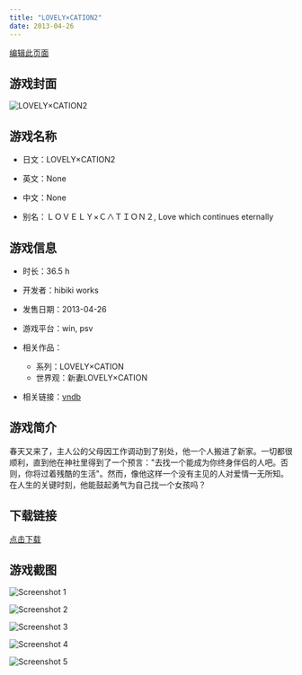 ```yaml
---
title: "LOVELY×CATION2"
date: 2013-04-26
---
```

[编辑此页面](https://github.com/ACG-3/ADV3-source/blob/main/source/_posts/games/LOVELY%C3%97CATION2.md)

## 游戏封面

![LOVELY×CATION2](https%3A//pan.timero.xyz/onedrive/img_lib_001/LOVELY%C3%97CATION2_cover.avif)


## 游戏名称

- 日文：LOVELY×CATION2
- 英文：None
- 中文：None

- 别名：ＬＯＶＥＬＹ×Ｃ∧ＴＩＯＮ２, Love which continues eternally


## 游戏信息

- 时长：36.5 h
- 开发者：hibiki works
- 发售日期：2013-04-26
- 游戏平台：win, psv
- 相关作品：
   - 系列：LOVELY×CATION
   - 世界观：新妻LOVELY×CATION

- 相关链接：[vndb](https://vndb.org/v10288)


## 游戏简介

春天又来了，主人公的父母因工作调动到了别处，他一个人搬进了新家。一切都很顺利，直到他在神社里得到了一个预言："去找一个能成为你终身伴侣的人吧。否则，你将过着残酷的生活"。然而，像他这样一个没有主见的人对爱情一无所知。在人生的关键时刻，他能鼓起勇气为自己找一个女孩吗？




## 下载链接

[点击下载](https://pan.timero.xyz/onedrive/adv_lib_001/LOVELY%C3%97CATION2)


## 游戏截图


![Screenshot 1](https%3A//pan.timero.xyz/onedrive/img_lib_001/LOVELY%C3%97CATION2_Screenshot_1.avif)

![Screenshot 2](https%3A//pan.timero.xyz/onedrive/img_lib_001/LOVELY%C3%97CATION2_Screenshot_2.avif)

![Screenshot 3](https%3A//pan.timero.xyz/onedrive/img_lib_001/LOVELY%C3%97CATION2_Screenshot_3.avif)

![Screenshot 4](https%3A//pan.timero.xyz/onedrive/img_lib_001/LOVELY%C3%97CATION2_Screenshot_4.avif)

![Screenshot 5](https%3A//pan.timero.xyz/onedrive/img_lib_001/LOVELY%C3%97CATION2_Screenshot_5.avif)


